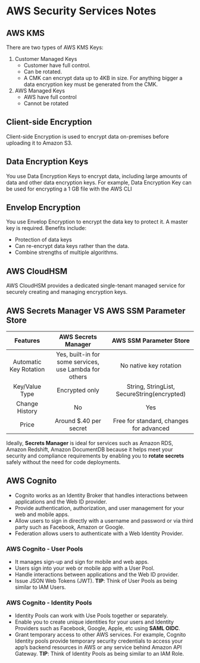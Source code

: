 # AWS Security Services Notes

## AWS KMS

There are two types of AWS KMS Keys:

1. Customer Managed Keys
   - Customer have full control.
   - Can be rotated.
   - A CMK can encrypt data up to 4KB in size. For anything bigger a data encryption key must be generated from the CMK.
2. AWS Managed Keys
   - AWS have full control
   - Cannot be rotated

## Client-side Encryption

Client-side Encryption is used to encrypt data on-premises before uploading it to Amazon S3.

## Data Encryption Keys

You use Data Encryption Keys to encrypt data, including large amounts of data and other data encryption keys. For example, Data Encryption Key can be used for encrypting a 1 GB file with the AWS CLI

## Envelop Encryption

You use Envelop Encryption to encrypt the data key to protect it. A master key is required.
Benefits include:

- Protection of data keys
- Can re-encrypt data keys rather than the data.
- Combine strengths of multiple algorithms.

## AWS CloudHSM

AWS CloudHSM provides a dedicated single-tenant managed service for securely creating and managing encryption keys.

## AWS Secrets Manager VS AWS SSM Parameter Store

|        Features        |                  AWS Secrets Manager                   |           AWS SSM Parameter Store           |
| :--------------------: | :----------------------------------------------------: | :-----------------------------------------: |
| Automatic Key Rotation | Yes, built-in for some services, use Lambda for others |           No native key rotation            |
|     Key/Value Type     |                     Encrypted only                     | String, StringList, SecureString(encrypted) |
|     Change History     |                           No                           |                     Yes                     |
|         Price          |                 Around $.40 per secret                 |   Free for standard, changes for advanced   |

Ideally, **Secrets Manager** is ideal for services such as Amazon RDS, Amazon Redshift, Amazon DocumentDB because it helps meet your security and compliance requirements by enabling you to **rotate secrets** safely without the need for code deployments.

## AWS Cognito

- Cognito works as an Identity Broker that handles interactions between applications and the Web ID provider.
- Provide authentication, authorization, and user management for your web and mobile apps.
- Allow users to sign in directly with a username and password or via third party such as Facebook, Amazon or Google.
- Federation allows users to authenticate with a Web Identity Provider.

### AWS Cognito - User Pools

- It manages sign-up and sign for mobile and web apps.
- Users sign into your web or mobile app with a User Pool.
- Handle interactions between applications and the Web ID provider.
- Issue JSON Web Tokens (JWT).
  **TIP**: Think of User Pools as being similar to IAM Users.

### AWS Cognito - Identity Pools

- Identity Pools can work with Use Pools together or separately.
- Enable you to create unique identities for your users and Identity Providers such as Facebook, Google, Apple, etc using **SAML OIDC**.
- Grant temporary access to other AWS services. For example, Cognito Identity pools provide temporary security credentials to access your app’s backend resources in AWS or any service behind Amazon API Gateway.
  **TIP**: Think of Identity Pools as being similar to an IAM Role.

